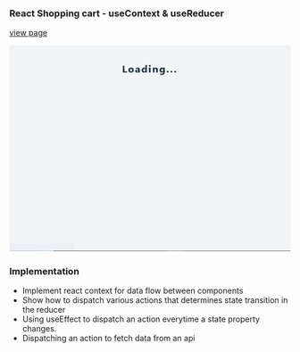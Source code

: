 ### React Shopping cart - useContext & useReducer

[view page](https://femi-ologunwa.github.io/shopping-cart/)

![](./homescreen.gif)

### Implementation

-  Implement react context for data flow between components
-  Show how to dispatch various actions that determines state transition in the reducer
-  Using useEffect to dispatch an action everytime a state property changes.
-  Dispatching an action to fetch data from an api
